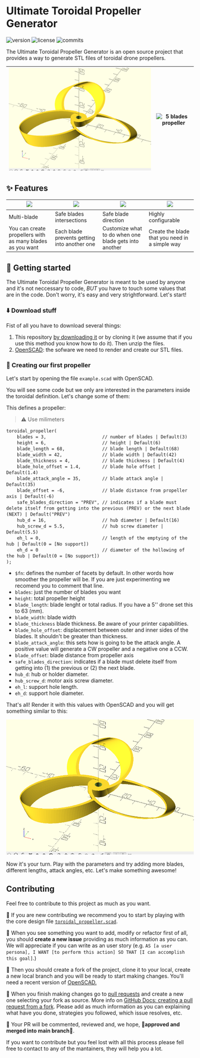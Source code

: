 # Ultimate Toroidal Propeller Generator

![version](https://badgen.net/badge/version/v1.3.2?icon=github)
![license](https://badgen.net/github/license/RaulBejarano/Ultimate-Toroidal-Propeller-Generator)
![commits](https://badgen.net/github/commits//RaulBejarano/Ultimate-Toroidal-Propeller-Generator/main)



The Ultimate Toroidal Propeller Generator is an open source project that provides a way to generate STL files of toroidal drone propellers.

|![3 blades propeller](./img/preview_1.PNG)|![5 blades propeller](./img/preview_2.PNG)|
|---|---|


## :sparkles: Features
| ![](./img/multiblade.PNG)  | ![](./img/intersections.PNG) | ![](./img/safe.PNG) | ![](./img/configurable.PNG)  |
|---|---|---|---|
|  Multi-blade  |  Safe blades intersections  | Safe blade direction | Highly configurable  |
|  You can create propellers with as many blades as you want  |  Each blade prevents getting into another one  | Customize what to do when one blade gets into another | Create the blade that you need in a simple way  |


## :muscle: Getting started

The Ultimate Toroidal Propeller Generator is meant to be used by anyone and it's not neccessary to code, *BUT* you have to touch some values that are in the code. Don't worry, it's easy and very strightforward. Let's start!

### :arrow_down: Download stuff
Fist of all you have to download several things:

1. This repository [by downloading it](https://github.com/RaulBejarano/Ultimate-Toroidal-Propeller-Generator/archive/refs/heads/main.zip) or by cloning it (we assume that if you use this method you know how to do it). Then unzip the files.
2. [OpenSCAD](https://openscad.org/downloads.html): the sofware we need to render and create our STL files.


### :hammer: Creating our first propeller

Let's start by opening the file `example.scad` with OpenSCAD.

You will see some code but we only are interested in the parameters inside the toroidal definition. Let's change some of them:
  
This defines a propeller:
> :warning: Use milimeters
```
toroidal_propeller(
    blades = 3,                     // number of blades | Default(3)
    height = 6,                     // height | Default(6)
    blade_length = 68,              // blade length | Default(68)
    blade_width = 42,               // blade width | Default(42)
    blade_thickness = 4,            // blade thickness | Default(4)
    blade_hole_offset = 1.4,        // blade hole offset | Default(1.4)
    blade_attack_angle = 35,        // blade attack angle | Default(35)
    blade_offset = -6,              // blade distance from propeller axis | Default(-6)
    safe_blades_direction = "PREV", // indicates if a blade must delete itself from getting into the previous (PREV) or the next blade (NEXT) | Default("PREV")
    hub_d = 16,                     // hub diameter | Default(16)
    hub_screw_d = 5.5,              // hub screw diameter | Default(5.5)
    eh_l = 0,                       // length of the emptying of the hub | Default(0 = [No support])
    eh_d = 0                        // diameter of the hollowing of the hub | Default(0 = [No support])
);
```

- `$fn`: defines the number of facets by default. In other words how smoother the propeller will be. If you are just experimenting we recomend you to comment that line.
- `blades`: just the number of blades you want
- `height`: total propeller height
- `blade_length`: blade lenght or total radius. If you have a 5'' drone set this to 63 (mm).
- `blade_width`: blade width
- `blade_thickness` blade thickness. Be aware of your printer capabilities.
- `blade_hole_offset`: displacement between outer and inner sides of the blades. It shouldn't be greater than thickness.
- `blade_attack_angle`: this sets how is going to be the attack angle. A positive value will generate a CW propeller and a negative one a CCW.
- `blade_offset`: blade distance from propeller axis
- `safe_blades_direction`: indicates if a blade must delete itself from getting into (1) the previous or (2) the next blade.
- `hub_d`: hub or holder diameter.
- `hub_screw_d`: motor axis screw diameter.
- `eh_l`: support hole length.
- `eh_d`: support hole diameter.

That's all! Render it with this values with OpenSCAD and you will get something similar to this:

![3 blades propeller](./img/preview_1.PNG)

Now it's your turn. Play with the parameters and try adding more blades, different lengths, attack angles, etc. Let's make something awesome!


## Contributing

Feel free to contribute to this project as much as you want.

:children_crossing: If you are new contributing we recommend you to start by playing with the core design file [`toroidal_propeller.scad`](./src/toroidal_propeller.scad).

:memo: When you see something you want to add, modify or refactor first of all, you should **create a new issue** providing as much information as you can. We will appreciate if you can write as an user story (e.g. `AS [a user persona], I WANT [to perform this action] SO THAT [I can accomplish this goal]`.) 

:twisted_rightwards_arrows: Then you should create a fork of the project, clone it to your local, create a new local branch and you will be ready to start making changes. You'll need a recent version of [OpenSCAD.](https://openscad.org/)

:rocket: When you finish making changes go to [pull requests](https://github.com/RaulBejarano/Ultimate-Toroidal-Propeller-Generator/pulls) and create a new one selecting your fork as source. More info on [GitHub Docs: creating a pull request from a fork](https://docs.github.com/es/pull-requests/collaborating-with-pull-requests/proposing-changes-to-your-work-with-pull-requests/creating-a-pull-request-from-a-fork). Please add as much information as you can explaining what have you done, strategies you followed, which issue resolves, etc.

:speech_balloon: Your PR will be commented, reviewed and, we hope, :tada:**approved and merged into main branch**:tada:.

If you want to contribute but you feel lost with all this process please fell free to contact to any of the mantainers, they will help you a lot.
